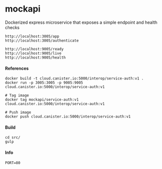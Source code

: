 # mockapi
Dockerized express microservice that exposes a simple endpoint and health checks

```
http://localhost:3005/app
http://localhost:3005/authenticate

http://localhost:9005/ready
http://localhost:9005/live
http://localhost:9005/health
```

#### References
```
docker build -t cloud.canister.io:5000/interop/service-auth:v1 .
docker run -p 3005:3005 -p 9005:9005 cloud.canister.io:5000/interop/service-auth:v1

# Tag image
docker tag mockapi/service-auth:v1 cloud.canister.io:5000/interop/service-auth:v1

# Push image
docker push cloud.canister.io:5000/interop/service-auth:v1
```

#### Build
```
cd src/
gulp
```

#### Info
```
PORT=80
```
